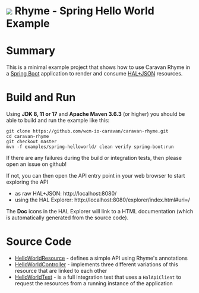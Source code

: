 <img src="https://wcm.io/images/favicon-16@2x.png"/> Rhyme - Spring Hello World Example
======

# Summary

This is a minimal example project that shows how to use Caravan Rhyme in a [Spring Boot](https://spring.io/projects/spring-boot) application
to render and consume [HAL+JSON](https://stateless.group/hal_specification.html) resources.

# Build and Run

Using **JDK 8, 11 or 17** and **Apache Maven 3.6.3** (or higher) you should be able to build and run the example like this:

```
git clone https://github.com/wcm-io-caravan/caravan-rhyme.git
cd caravan-rhyme
git checkout master
mvn -f examples/spring-helloworld/ clean verify spring-boot:run
```

If there are any failures during the build or integration tests, then please open an issue on github!

If not, you can then open the API entry point in your web browser to start exploring the API
- as raw HAL+JSON: http://localhost:8080/
- using the HAL Explorer: http://localhost:8080/explorer/index.html#uri=/

The **Doc** icons in the HAL Explorer will link to a HTML documentation (which is automatically generated from the source code).

# Source Code

- [HelloWorldResource](src/main/java/io/wcm/caravan/rhyme/examples/spring/helloworld/HelloWorldResource.java) - defines a simple API using Rhyme's annotations
- [HelloWorldController](src/main/java/io/wcm/caravan/rhyme/examples/spring/helloworld/HelloWorldController.java) - implements three different variations of this resource that are linked to each other
- [HelloWorldTest](src/test/java/io/wcm/caravan/rhyme/examples/spring/helloworld/HelloWorldTest.java) - is a full integration test that uses a `HalApiClient` to request the resources from a running instance of the application
